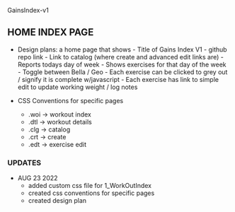 GainsIndex-v1

## HOME INDEX PAGE 
- Design plans: a home page that shows
                - Title of Gains Index V1
                - github repo link
                - Link to catalog (where create and advanced edit links are)
                - Reports todays day of week
                - Shows exercises for that day of the week 
                    - Toggle between Bella / Geo
                    - Each exercise can be clicked to grey out / signify it is complete w/javascript
                    - Each exercise has link to simple edit to update working weight / log notes


- CSS Conventions for specific pages
    - .woi -> workout index
    - .dtl -> workout details 
    - .clg -> catalog
    - .crt -> create
    - .edt -> exercise edit

### UPDATES 
- AUG 23 2022
    - added custom css file for 1_WorkOutIndex
    - created css conventions for specific pages
    - created design plan
